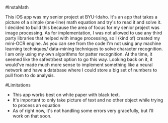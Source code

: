 #InstaMath

This iOS app was my senior project at BYU-Idaho. It's an app that takes a picture of a simple (one-line) math equation and try's to read it and solve it. I decided to build this because the area of focus for my senior project was image processing. As for implementation, I was not allowed to use any third party libraries that helped with image processing, so I (kind of) created my mini-OCR engine. As you can see from the code I'm not using any machine learning techniques/ data-mining techniques to solve character recognition. I am only using my own algorithms for patter recognition. At the time, it seemed like the safest/best option to go this way. Looking back on it, it would've made much more sense to implement something like a neural network and have a database where I could store a big set of numbers to pull from to do analysis.

#Limitations
* This app works best on white paper with black text.
* It's important to only take picture of text and no other object while trying to process an equation
* As of right now, it's not handling some errors very gracefully, but I'll work on that soon.
